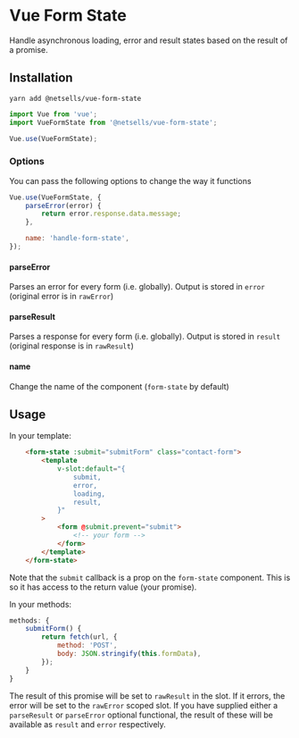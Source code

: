 # Vue Form State

Handle asynchronous loading, error and result states based on the result of a
promise.

## Installation
```
yarn add @netsells/vue-form-state
```

```javascript
import Vue from 'vue';
import VueFormState from '@netsells/vue-form-state';

Vue.use(VueFormState);
```

### Options

You can pass the following options to change the way it functions

```javascript
Vue.use(VueFormState, {
    parseError(error) {
        return error.response.data.message;
    },

    name: 'handle-form-state',
});
```

#### parseError

Parses an error for every form (i.e. globally). Output is stored in `error`
(original error is in `rawError`)

#### parseResult

Parses a response for every form (i.e. globally). Output is stored in `result`
(original response is in `rawResult`)

#### name

Change the name of the component (`form-state` by default)

## Usage

In your template:

```html
    <form-state :submit="submitForm" class="contact-form">
        <template
            v-slot:default="{
                submit,
                error,
                loading,
                result,
            }"
        >
            <form @submit.prevent="submit">
                <!-- your form -->
            </form>
        </template>
    </form-state>
```

Note that the `submit` callback is a prop on the `form-state` component. This is
so it has access to the return value (your promise).

In your methods:

```javascript
methods: {
    submitForm() {
        return fetch(url, {
            method: 'POST',
            body: JSON.stringify(this.formData),
        });
    }
}
```

The result of this promise will be set to `rawResult` in the slot. If it errors,
the error will be set to the `rawError` scoped slot. If you have supplied either
a `parseResult` or `parseError` optional functional, the result of these will be
available as `result` and `error` respectively.
